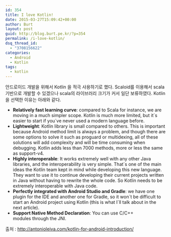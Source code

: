```yaml
---
id: 354
title: I love Kotlin!
date: 2015-03-27T15:09:42+00:00
author: Burt
layout: post
guid: http://blog.burt.pe.kr/?p=354
permalink: /i-love-kotlin/
dsq_thread_id:
  - "3708156622"
categories:
  - Android
  - Kotlin
tags:
  - kotlin
---
```

안드로이드 개발을 위해서 Kotlin 을 적극 사용하기로 했다. Scaloid를 이용해서 scala 기반으로 개발할 수 있겠으나 scala의 라이브러리 크기가 커서 일단 보류하였다. Kotlin을 선택한 이유는 아래와 같다.

  * **Relatively fast learning curve**: compared to Scala for instance, we are moving in a much simpler scope. Kotlin is much more limited, but it´s easier to start if you´ve never used a modern language before.
  * **Lightweight**: Kotlin library is small compared to others. This is important because Android method limit is always a problem, and though there are some options to solve it such as proguard or multidexing, all of these solutions will add complexity and will be time consuming when debugging. Kotlin adds less than 7000 methods, more or less the same as support-v4.
  * **Highly interoperable**: It works extremely well with any other Java libraries, and the interoperability is very simple. That´s one of the main ideas the Kotlin team kept in mind while developing this new language. They want to use it to continue developing their current projects written in Java without having to rewrite the whole code. So Kotlin needs to be extremely interoperable with Java code.
  * **Perfectly integrated with Android Studio and Gradle**: we have one plugin for the IDE and another one for Gradle, so it won´t be difficult to start an Android project using Kotlin (this is what I´ll talk about in the next article).
  * **Support Native Method Declaration**: You can use C/C++ modules through the JNI.

출처 : <http://antonioleiva.com/kotlin-for-android-introduction/>